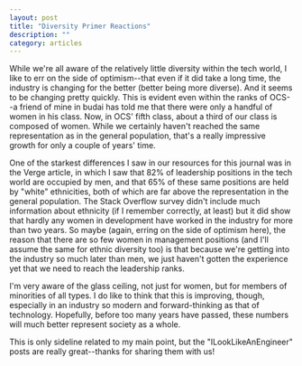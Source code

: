 ```yaml
---
layout: post
title: "Diversity Primer Reactions"
description: ""
category: articles
---
```


While we're all aware of the relatively little diversity within the tech world, I like to err on the side of optimism--that even if it did take a long time, the industry is changing for the better (better being more diverse). And it seems to be changing pretty quickly. This is evident even within the ranks of OCS--a friend of mine in budai has told me that there were only a handful of women in his class. Now, in OCS' fifth class, about a third of our class is composed of women. While we certainly haven't reached the same representation as in the general population, that's a really impressive growth for only a couple of years' time.

One of the starkest differences I saw in our resources for this journal was in the Verge article, in which I saw that 82% of leadership positions in the tech world are occupied by men, and that 65% of these same positions are held by "white" ethnicities, both of which are far above the representation in the general population. The Stack Overflow survey didn't include much information about ethnicity (if I remember correctly, at least) but it did show that hardly any women in development have worked in the industry for more than two years. So maybe (again, erring on the side of optimism here), the reason that there are so few women in management positions (and I'll assume the same for ethnic diversity too) is that because we're getting into the industry so much later than men, we just haven't gotten the experience yet that we need to reach the leadership ranks.

I'm very aware of the glass ceiling, not just for women, but for members of minorities of all types. I do like to think that this is improving, though, especially in an industry so modern and forward-thinking as that of technology. Hopefully, before too many years have passed, these numbers will much better represent society as a whole.

This is only sideline related to my main point, but the "ILookLikeAnEngineer" posts are really great--thanks for sharing them with us!